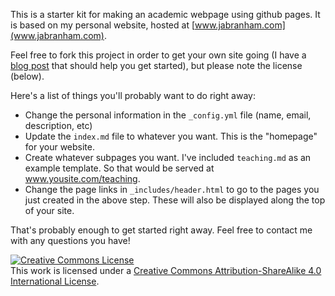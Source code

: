 This is a starter kit for making an academic webpage using github
pages. It is based on my personal website, hosted at
[www.jabranham.com](www.jabranham.com). 

Feel free to fork this project in order to get your own site going (I
have a
[blog post](http://jabranham.com/blog/2016/01/making-academic-website.html)
that should help you get started), but please note the license
(below).

Here's a list of things you'll probably want to do right away:

* Change the personal information in the `_config.yml` file (name,
  email, description, etc)
* Update the `index.md` file to whatever you want. This is the
  "homepage" for your website.
* Create whatever subpages you want. I've included `teaching.md` as an
  example template. So that would be served at
  www.yousite.com/teaching. 
* Change the page links in `_includes/header.html` to go to the pages
  you just created in the above step. These will also be displayed
  along the top of your site.
  
That's probably enough to get started right away. Feel free to contact
me with any questions you have! 



<a rel="license" href="http://creativecommons.org/licenses/by-sa/4.0/"><img alt="Creative Commons License" style="border-width:0" src="https://i.creativecommons.org/l/by-sa/4.0/80x15.png" /></a><br />This work is licensed under a <a rel="license" href="http://creativecommons.org/licenses/by-sa/4.0/">Creative Commons Attribution-ShareAlike 4.0 International License</a>.

